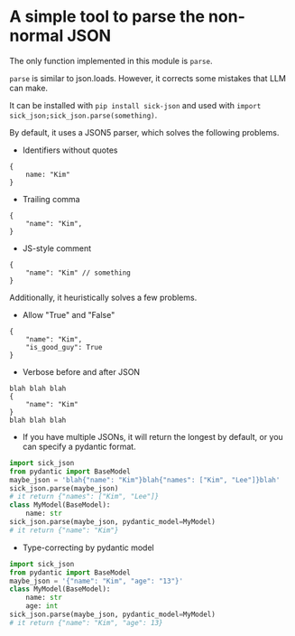 # A simple tool to parse the non-normal JSON

The only function implemented in this module is `parse`.

`parse` is similar to json.loads. However, it corrects some mistakes that LLM can make.

It can be installed with `pip install sick-json` and used with `import sick_json;sick_json.parse(something)`.

By default, it uses a JSON5 parser, which solves the following problems.

- Identifiers without quotes
```json5
{
    name: "Kim"
}
```
- Trailing comma
```json5
{
    "name": "Kim",
}
```
- JS-style comment
```json5
{
    "name": "Kim" // something
}
```

Additionally, it heuristically solves a few problems.

- Allow "True" and "False"
```json5
{
    "name": "Kim",
    "is_good_guy": True
}
```
- Verbose before and after JSON
```json5
blah blah blah
{
    "name": "Kim"
}
blah blah blah
```
- If you have multiple JSONs, it will return the longest by default, or you can specify a pydantic format.
```python
import sick_json
from pydantic import BaseModel
maybe_json = 'blah{"name": "Kim"}blah{"names": ["Kim", "Lee"]}blah'
sick_json.parse(maybe_json)
# it return {"names": ["Kim", "Lee"]}
class MyModel(BaseModel):
    name: str
sick_json.parse(maybe_json, pydantic_model=MyModel)
# it return {"name": "Kim"}
```
- Type-correcting by pydantic model
```python
import sick_json
from pydantic import BaseModel
maybe_json = '{"name": "Kim", "age": "13"}'
class MyModel(BaseModel):
    name: str
    age: int
sick_json.parse(maybe_json, pydantic_model=MyModel)
# it return {"name": "Kim", "age": 13}
```